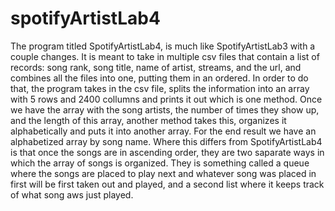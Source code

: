 # spotifyArtistLab4
The program titled SpotifyArtistLab4, is much like SpotifyArtistLab3 with a couple changes. It is meant to take in multiple csv files that contain a list of records: song rank, song title, name of artist, streams, and the url, and combines all the files into one, putting them in an ordered. In order to do that, the program takes in the csv file, splits the information into an array with 5 rows and 2400 collumns and prints it out which is one method. Once we have the array with the song artists, the number of times they show up, and the length of this array, another method takes this, organizes it alphabetically and puts it into another array. For the end result we have an alphabetized array by song name. Where this differs from SpotifyArtistLab4 is that once the songs are in ascending order, they are two saparate ways in which the array of songs is organized. They is something called a queue where the songs are placed to play next and whatever song was placed in first will be first taken out and played, and a second list where it keeps track of what song aws just played.
